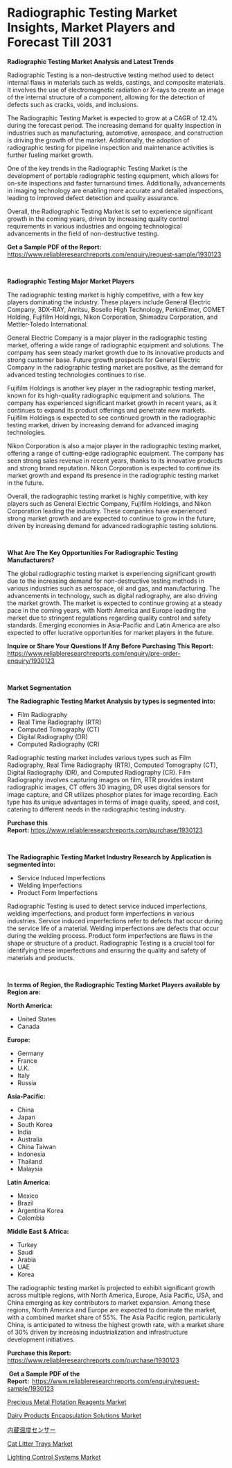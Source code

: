 <p><h1>Radiographic Testing Market Insights, Market Players and Forecast Till 2031</h1></p><p><strong>Radiographic Testing Market Analysis and Latest Trends</strong></p>
<p><p>Radiographic Testing is a non-destructive testing method used to detect internal flaws in materials such as welds, castings, and composite materials. It involves the use of electromagnetic radiation or X-rays to create an image of the internal structure of a component, allowing for the detection of defects such as cracks, voids, and inclusions.</p><p>The Radiographic Testing Market is expected to grow at a CAGR of 12.4% during the forecast period. The increasing demand for quality inspection in industries such as manufacturing, automotive, aerospace, and construction is driving the growth of the market. Additionally, the adoption of radiographic testing for pipeline inspection and maintenance activities is further fueling market growth.</p><p>One of the key trends in the Radiographic Testing Market is the development of portable radiographic testing equipment, which allows for on-site inspections and faster turnaround times. Additionally, advancements in imaging technology are enabling more accurate and detailed inspections, leading to improved defect detection and quality assurance.</p><p>Overall, the Radiographic Testing Market is set to experience significant growth in the coming years, driven by increasing quality control requirements in various industries and ongoing technological advancements in the field of non-destructive testing.</p></p>
<p><strong>Get a Sample PDF of the Report:&nbsp;</strong> <a href="https://www.reliableresearchreports.com/enquiry/request-sample/1930123">https://www.reliableresearchreports.com/enquiry/request-sample/1930123</a></p>
<p>&nbsp;</p>
<p><strong>Radiographic Testing Major Market Players</strong></p>
<p><p>The radiographic testing market is highly competitive, with a few key players dominating the industry. These players include General Electric Company, 3DX-RAY, Anritsu, Bosello High Technology, PerkinElmer, COMET Holding, Fujifilm Holdings, Nikon Corporation, Shimadzu Corporation, and Mettler-Toledo International.</p><p>General Electric Company is a major player in the radiographic testing market, offering a wide range of radiographic equipment and solutions. The company has seen steady market growth due to its innovative products and strong customer base. Future growth prospects for General Electric Company in the radiographic testing market are positive, as the demand for advanced testing technologies continues to rise.</p><p>Fujifilm Holdings is another key player in the radiographic testing market, known for its high-quality radiographic equipment and solutions. The company has experienced significant market growth in recent years, as it continues to expand its product offerings and penetrate new markets. Fujifilm Holdings is expected to see continued growth in the radiographic testing market, driven by increasing demand for advanced imaging technologies.</p><p>Nikon Corporation is also a major player in the radiographic testing market, offering a range of cutting-edge radiographic equipment. The company has seen strong sales revenue in recent years, thanks to its innovative products and strong brand reputation. Nikon Corporation is expected to continue its market growth and expand its presence in the radiographic testing market in the future.</p><p>Overall, the radiographic testing market is highly competitive, with key players such as General Electric Company, Fujifilm Holdings, and Nikon Corporation leading the industry. These companies have experienced strong market growth and are expected to continue to grow in the future, driven by increasing demand for advanced radiographic testing solutions.</p></p>
<p>&nbsp;</p>
<p><strong>What Are The Key Opportunities For Radiographic Testing Manufacturers?</strong></p>
<p><p>The global radiographic testing market is experiencing significant growth due to the increasing demand for non-destructive testing methods in various industries such as aerospace, oil and gas, and manufacturing. The advancements in technology, such as digital radiography, are also driving the market growth. The market is expected to continue growing at a steady pace in the coming years, with North America and Europe leading the market due to stringent regulations regarding quality control and safety standards. Emerging economies in Asia-Pacific and Latin America are also expected to offer lucrative opportunities for market players in the future.</p></p>
<p><strong>Inquire or Share Your Questions If Any Before Purchasing This Report:</strong> <a href="https://www.reliableresearchreports.com/enquiry/pre-order-enquiry/1930123">https://www.reliableresearchreports.com/enquiry/pre-order-enquiry/1930123</a></p>
<p>&nbsp;</p>
<p><strong>Market Segmentation</strong></p>
<p><strong>The Radiographic Testing Market Analysis by types is segmented into:</strong></p>
<p><ul><li>Film Radiography</li><li>Real Time Radiography (RTR)</li><li>Computed Tomography (CT)</li><li>Digital Radiography (DR)</li><li>Computed Radiography (CR)</li></ul></p>
<p><p>Radiographic testing market includes various types such as Film Radiography, Real Time Radiography (RTR), Computed Tomography (CT), Digital Radiography (DR), and Computed Radiography (CR). Film Radiography involves capturing images on film, RTR provides instant radiographic images, CT offers 3D imaging, DR uses digital sensors for image capture, and CR utilizes phosphor plates for image recording. Each type has its unique advantages in terms of image quality, speed, and cost, catering to different needs in the radiographic testing industry.</p></p>
<p><strong>Purchase this Report:&nbsp;</strong><a href="https://www.reliableresearchreports.com/purchase/1930123">https://www.reliableresearchreports.com/purchase/1930123</a></p>
<p>&nbsp;</p>
<p><strong>The Radiographic Testing Market Industry Research by Application is segmented into:</strong></p>
<p><ul><li>Service Induced Imperfections</li><li>Welding Imperfections</li><li>Product Form Imperfections</li></ul></p>
<p><p>Radiographic Testing is used to detect service induced imperfections, welding imperfections, and product form imperfections in various industries. Service induced imperfections refer to defects that occur during the service life of a material. Welding imperfections are defects that occur during the welding process. Product form imperfections are flaws in the shape or structure of a product. Radiographic Testing is a crucial tool for identifying these imperfections and ensuring the quality and safety of materials and products.</p></p>
<p>&nbsp;</p>
<p><strong>In terms of Region, the Radiographic Testing Market Players available by Region are:</strong></p>
<p>
    <p> <strong> North America: </strong>
        <ul>
            <li>United States</li>
            <li>Canada</li>
        </ul>
        </p> 
    <p> <strong> Europe: </strong>
        <ul>
            <li>Germany</li>
            <li>France</li>
            <li>U.K.</li>
            <li>Italy</li>
            <li>Russia</li>
        </ul>
        </p> 
    <p> <strong> Asia-Pacific: </strong>
        <ul>
            <li>China</li>
            <li>Japan</li>
            <li>South Korea</li>
            <li>India</li>
            <li>Australia</li>
            <li>China Taiwan</li>
            <li>Indonesia</li>
            <li>Thailand</li>
            <li>Malaysia</li>
        </ul>
        </p> 
    <p> <strong> Latin America: </strong>
        <ul>
            <li>Mexico</li>
            <li>Brazil</li>
            <li>Argentina Korea</li>
            <li>Colombia</li>
        </ul>
        </p> 
    <p> <strong> Middle East & Africa: </strong>
        <ul>
            <li>Turkey</li>
            <li>Saudi</li>
            <li>Arabia</li>
            <li>UAE</li>
            <li>Korea</li>
        </ul>
    </p>
    </p>
<p><p>The radiographic testing market is projected to exhibit significant growth across multiple regions, with North America, Europe, Asia Pacific, USA, and China emerging as key contributors to market expansion. Among these regions, North America and Europe are expected to dominate the market, with a combined market share of 55%. The Asia Pacific region, particularly China, is anticipated to witness the highest growth rate, with a market share of 30% driven by increasing industrialization and infrastructure development initiatives.</p></p>
<p><strong>Purchase this Report: </strong><a href="https://www.reliableresearchreports.com/purchase/1930123">https://www.reliableresearchreports.com/purchase/1930123</a></p>
<p>&nbsp;<strong>Get a Sample PDF of the Report:&nbsp;&nbsp;</strong><a href="https://www.reliableresearchreports.com/enquiry/request-sample/1930123">https://www.reliableresearchreports.com/enquiry/request-sample/1930123</a></p>
<p><strong></strong></p>
<p><p><a href="https://unruly-ladybug-44b.notion.site/Precious-Metal-Flotation-Reagents-Market-Size-Reflecting-a-Forecast-Till-2031-Market-By-Type-By-Ap-39fcc5ccf86144348ddd8bfce11d56b6">Precious Metal Flotation Reagents Market</a></p><p><a href="https://cute-banjo-8ca.notion.site/Dairy-Products-Encapsulation-Solutions-Market-Research-Report-The-Key-To-Successful-Business-Strate-95d698a9660447d79cf708fc8ae698e1">Dairy Products Encapsulation Solutions Market</a></p><p><a href="https://medium.com/@tariqzafar00/%E5%9F%8B%E3%82%81%E8%BE%BC%E3%81%BF%E5%BC%8F%E6%B8%A9%E5%BA%A6%E3%82%BB%E3%83%B3%E3%82%B5%E3%83%BC%E5%B8%82%E5%A0%B4%E3%81%AE%E6%B4%9E%E5%AF%9F-%E5%B8%82%E5%A0%B4%E5%8B%95%E5%90%91-%E6%88%90%E9%95%B7-2024%E5%B9%B4%E3%81%8B%E3%82%892031%E5%B9%B4%E3%81%BE%E3%81%A7%E3%81%AE%E4%BA%88%E6%B8%AC-4612159938a5">内蔵温度センサー</a></p><p><a href="https://view.publitas.com/reportprime-1/cat-litter-trays-market-insights-market-players-and-forecast-till-2031/">Cat Litter Trays Market</a></p><p><a href="https://github.com/gamblestampleyjenny50m5sl6/Market-Research-Report-List-1/blob/main/lighting-control-systems-market.md">Lighting Control Systems Market</a></p></p>